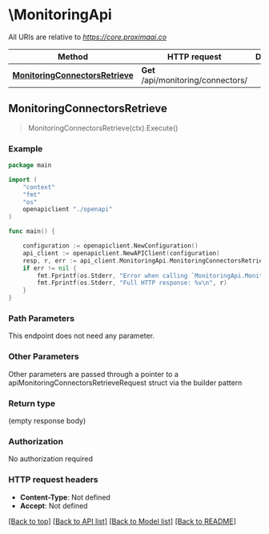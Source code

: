 # \MonitoringApi

All URIs are relative to *https://core.proximaai.co*

Method | HTTP request | Description
------------- | ------------- | -------------
[**MonitoringConnectorsRetrieve**](MonitoringApi.md#MonitoringConnectorsRetrieve) | **Get** /api/monitoring/connectors/ | 



## MonitoringConnectorsRetrieve

> MonitoringConnectorsRetrieve(ctx).Execute()



### Example

```go
package main

import (
    "context"
    "fmt"
    "os"
    openapiclient "./openapi"
)

func main() {

    configuration := openapiclient.NewConfiguration()
    api_client := openapiclient.NewAPIClient(configuration)
    resp, r, err := api_client.MonitoringApi.MonitoringConnectorsRetrieve(context.Background()).Execute()
    if err != nil {
        fmt.Fprintf(os.Stderr, "Error when calling `MonitoringApi.MonitoringConnectorsRetrieve``: %v\n", err)
        fmt.Fprintf(os.Stderr, "Full HTTP response: %v\n", r)
    }
}
```

### Path Parameters

This endpoint does not need any parameter.

### Other Parameters

Other parameters are passed through a pointer to a apiMonitoringConnectorsRetrieveRequest struct via the builder pattern


### Return type

 (empty response body)

### Authorization

No authorization required

### HTTP request headers

- **Content-Type**: Not defined
- **Accept**: Not defined

[[Back to top]](#) [[Back to API list]](../README.md#documentation-for-api-endpoints)
[[Back to Model list]](../README.md#documentation-for-models)
[[Back to README]](../README.md)

